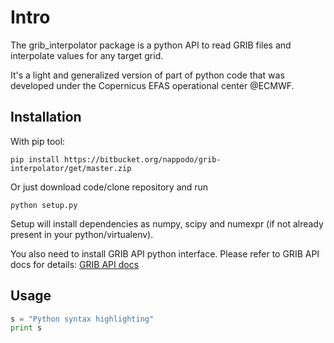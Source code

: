 Intro
=====

The grib_interpolator package is a python API to read GRIB files and interpolate values for any target grid.

It's a light and generalized version of part of python code that was developed under the Copernicus EFAS operational center @ECMWF.

Installation
------------

With pip tool:

    pip install https://bitbucket.org/nappodo/grib-interpolator/get/master.zip
    
Or just download code/clone repository and run

    python setup.py
    
Setup will install dependencies as numpy, scipy and numexpr (if not already present in your python/virtualenv). 

You also need to install GRIB API python interface. 
Please refer to GRIB API docs for details: [GRIB API docs](https://software.ecmwf.int/wiki/display/GRIB)

Usage
-----

```python
s = "Python syntax highlighting"
print s
```





